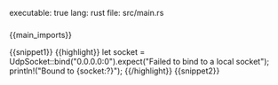 executable: true
lang: rust
file: src/main.rs
###
{{main_imports}}

{{snippet1}}
{{highlight}}
    let socket = UdpSocket::bind("0.0.0.0:0").expect("Failed to bind to a local socket");
    println!("Bound to {socket:?}");
{{/highlight}}
{{snippet2}}
